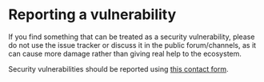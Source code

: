 # Reporting a vulnerability

If you find something that can be treated as a security vulnerability, please do not use the issue tracker or discuss it in the public forum/channels, as it can cause more damage rather than giving real help to the ecosystem.

Security vulnerabilities should be reported using [this contact form](https://blocksurvey.io/ink-security-vulnerability-reporting-QCfzqPF8QMqIrJUEll7yPA?v=o).
